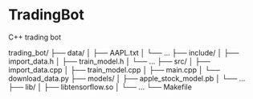 # TradingBot
C++ trading bot


trading_bot/
├── data/
│   ├── AAPL.txt
│   └── ...
├── include/
│   ├── import_data.h
│   ├── train_model.h
│   └── ...
├── src/
│   ├── import_data.cpp
│   ├── train_model.cpp
│   ├── main.cpp
│   └── download_data.py
├── models/
│   ├── apple_stock_model.pb
│   └── ...
├── lib/
│   ├── libtensorflow.so
│   └── ...
└── Makefile